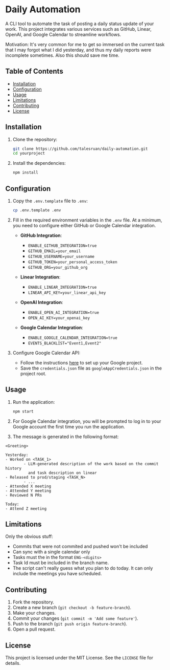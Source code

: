# Daily Automation

A CLI tool to automate the task of posting a daily status update of your work. 
This project integrates various services such as GitHub, Linear, OpenAI, and Google Calendar to streamline workflows.

Motivation: It's very common for me to get so immersed on the current task that I may forgot what I did yesterday, and thus my daily reports were incomplete sometimes. Also this should save me time.

## Table of Contents

- [Installation](#installation)
- [Configuration](#configuration)
- [Usage](#usage)
- [Limitations](#limitations)
- [Contributing](#contributing)
- [License](#license)

## Installation

1. Clone the repository:
    ```sh
    git clone https://github.com/talesruan/daily-automation.git
    cd yourproject
    ```

2. Install the dependencies:
    ```sh
    npm install
    ```

## Configuration

1. Copy the `.env.template` file to `.env`:
    ```sh
    cp .env.template .env
    ```

2. Fill in the required environment variables in the `.env` file. At a minimum, you need to configure either GitHub or Google Calendar integration.

    - **GitHub Integration**:
        - `ENABLE_GITHUB_INTEGRATION=true`
        - `GITHUB_EMAIL=your_email`
        - `GITHUB_USERNAME=your_username`
        - `GITHUB_TOKEN=your_personal_access_token`
        - `GITHUB_ORG=your_github_org`

    - **Linear Integration**:
        - `ENABLE_LINEAR_INTEGRATION=true`
        - `LINEAR_API_KEY=your_linear_api_key`

    - **OpenAI Integration**:
        - `ENABLE_OPEN_AI_INTEGRATION=true`
        - `OPEN_AI_KEY=your_openai_key`

    - **Google Calendar Integration**:
        - `ENABLE_GOOGLE_CALENDAR_INTEGRATION=true`
        - `EVENTS_BLACKLIST="Event1,Event2"`

3. Configure Google Calendar API:
    - Follow the instructions [here](https://developers.google.com/calendar/api/quickstart/nodejs#set-up-environment) to set up your Google project.
    - Save the `credentials.json` file as `googleAppCredentials.json` in the project root.

## Usage

1. Run the application:
    ```sh
    npm start
    ```

2. For Google Calendar integration, you will be prompted to log in to your Google account the first time you run the application.

3. The message is generated in the following format:
```
<Greeting>

Yesterday:
- Worked on <TASK_1> 
        - LLM-generated description of the work based on the commit history 
          and task description on linear
- Released to prod/staging <TASK_N> 
        - ...
- Attended X meeting
- Attended Y meeting
- Reviewed N PRs

Today:
- Attend Z meeting
```

## Limitations

Only the obvious stuff:

- Commits that were not commited and pushed won't be included
- Can sync with a single calendar only
- Tasks must the in the format ```ENG-<digits>```
- Task Id must be included in the branch name.
- The script can't really guess what you plan to do today. It can only include the meetings you have scheduled.

## Contributing

1. Fork the repository.
2. Create a new branch (`git checkout -b feature-branch`).
3. Make your changes.
4. Commit your changes (`git commit -m 'Add some feature'`).
5. Push to the branch (`git push origin feature-branch`).
6. Open a pull request.

## License

This project is licensed under the MIT License. See the `LICENSE` file for details.
